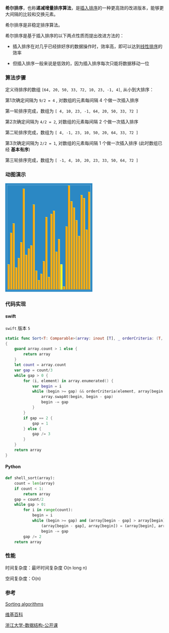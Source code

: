 

**希尔排序**，也称**递减增量排序算法**，是[插入排序](https://zh.wikipedia.org/wiki/插入排序)的一种更高效的改进版本，能够更大间隔的比较和交换元素。

希尔排序是非稳定排序算法。

希尔排序是基于插入排序的以下两点性质而提出改进方法的：

- 插入排序在对几乎已经排好序的数据操作时，效率高，即可以达到[线性排序](https://zh.wikipedia.org/w/index.php?title=線性排序&action=edit&redlink=1)的效率

- 但插入排序一般来说是低效的，因为插入排序每次只能将数据移动一位

  

### 算法步骤

定义待排序的数组 `[64, 20, 50, 33, 72, 10, 23, -1, 4]`,  从小到大排序：

第1次确定间隔为 `9/2 = 4` , 对数组的元素每间隔 4 个做一次插入排序

第一轮排序完成，数组为 `[ 4, 10, 23, -1, 64, 20, 50, 33, 72 ]`

第2次确定间隔为 `4/2 = 2`, 对数组的元素每间隔 2 个做一次插入排序

第二轮排序完成，数组为 `[ 4, -1, 23, 10, 50, 20, 64, 33, 72 ]`

第3次确定间隔为 `2/2 = 1`, 对数组的元素每间隔 1 个做一次插入排序 (此时数组已经 **基本有序**)

第三轮排序完成，数组为 `[ -1, 4, 10, 20, 23, 33, 50, 64, 72 ]`

### 动图演示

![希尔排序](./images/shell-sorting.gif)



### 代码实现

#### swift

`swift` 版本 `5`

```swift
static func Sort<T: Comparable>(array: inout [T], _ orderCriteria: (T, T) -> Bool) -> [T]
{
    guard array.count > 1 else {
        return array
    }
    let count = array.count
    var gap = count/3
    while gap > 0 {
        for (i, element) in array.enumerated() {
            var begin = i
            while (begin >= gap) && orderCriteria(element, array[begin - gap]) {
                array.swapAt(begin, begin - gap)
                begin -= gap
            }
        }
        if gap == 2 {
            gap = 1
        } else {
            gap /= 3
        }
    }
    return array
}
```

#### Python

```python
def shell_sort(array):
    count = len(array)
    if count < 1:
        return array
    gap = count/2
    while gap > 0:
        for i in range(count):
            begin = i
            while (begin >= gap) and (array[begin - gap] > array[begin]):
                (array[begin - gap], array[begin]) = (array[begin], array[begin - gap])
                begin -= gap
        gap /= 2
    return array
```



### 性能

时间复杂度：最坏时间复杂度 O(n long n)

空间复杂度：O(n)



### 参考

[Sorting algorithms](http://rosettacode.org/wiki/Sorting_algorithms/Shell_sort)

[维基百科](https://zh.wikipedia.org/wiki/希尔排序)

[浙江大学-数据结构-公开课](https://www.bilibili.com/video/av18586085/?p=107)




